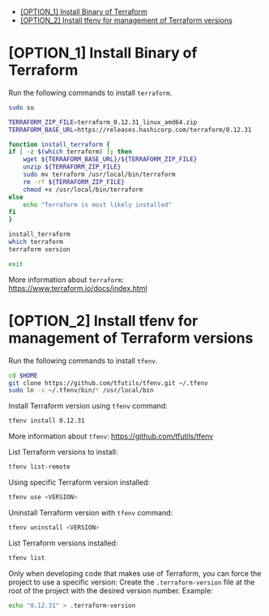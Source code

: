 <!-- TOC -->

- [[OPTION_1] Install Binary of Terraform](#option_1-install-binary-of-terraform)
- [[OPTION_2] Install tfenv for management of Terraform versions](#option_2-install-tfenv-for-management-of-terraform-versions)

<!-- TOC -->

# [OPTION_1] Install Binary of Terraform

Run the following commands to install ``terraform``.

```bash
sudo su

TERRAFORM_ZIP_FILE=terraform_0.12.31_linux_amd64.zip
TERRAFORM_BASE_URL=https://releases.hashicorp.com/terraform/0.12.31

function install_terraform {
if [ -z $(which terraform) ]; then
    wget ${TERRAFORM_BASE_URL}/${TERRAFORM_ZIP_FILE}
    unzip ${TERRAFORM_ZIP_FILE}
    sudo mv terraform /usr/local/bin/terraform
    rm -rf ${TERRAFORM_ZIP_FILE}
    chmod +x /usr/local/bin/terraform
else
    echo "Terraform is most likely installed"
fi
}

install_terraform
which terraform
terraform version

exit
```

More information about ``terraform``: https://www.terraform.io/docs/index.html

# [OPTION_2] Install tfenv for management of Terraform versions

Run the following commands to install ``tfenv``.

```bash
cd $HOME
git clone https://github.com/tfutils/tfenv.git ~/.tfenv
sudo ln -s ~/.tfenv/bin/* /usr/local/bin
```

Install Terraform version using ``tfenv`` command:

```bash
tfenv install 0.12.31
```

More information about ``tfenv``: https://github.com/tfutils/tfenv

List Terraform versions to install:

```bash
tfenv list-remote
```

Using specific Terraform version installed:

```bash
tfenv use <VERSION>
```

Uninstall Terraform version with ``tfenv`` command:

```bash
tfenv uninstall <VERSION>
```

List Terraform versions installed:

```bash
tfenv list
```

Only when developing code that makes use of Terraform, you can force the project to use a specific version:
Create the ``.terraform-version`` file at the root of the project with the desired version number. Example:

```bash
echo "0.12.31" > .terraform-version
```
